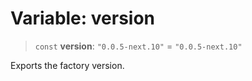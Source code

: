 # Variable: version

> `const` **version**: `"0.0.5-next.10"` = `"0.0.5-next.10"`

Exports the factory version.
